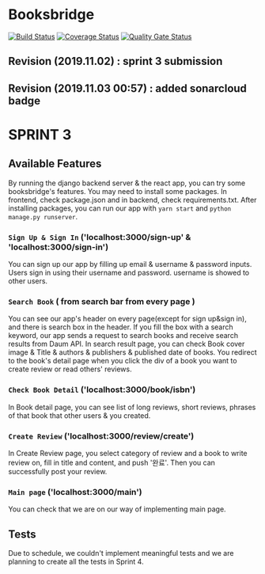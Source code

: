 # Booksbridge
[![Build Status](https://travis-ci.org/swsnu/swpp2019-team14.svg?branch=master)](https://travis-ci.org/swsnu/swpp2019-team14) [![Coverage Status](https://coveralls.io/repos/github/swsnu/swpp2019-team14/badge.png?branch=master)](https://coveralls.io/github/swsnu/swpp2019-team14?branch=master)
[![Quality Gate Status](https://sonarcloud.io/api/project_badges/measure?project=swsnu_swpp2019-team14&metric=alert_status)](https://sonarcloud.io/dashboard?id=swsnu_swpp2019-team14)
## Revision (2019.11.02) : sprint 3 submission
## Revision (2019.11.03 00:57) : added sonarcloud badge

#  SPRINT 3 

## Available Features

By running the django backend server & the react app, you can try some booksbridge's features.
You may need to install some packages.
In frontend, check package.json and in backend, check requirements.txt. 
After installing packages, you can run our app with `yarn start` and `python manage.py runserver`.

### `Sign Up & Sign In` ('localhost:3000/sign-up' & 'localhost:3000/sign-in')

You can sign up our app by filling up email & username & password inputs.
Users sign in using their username and password. username is showed to other users.

### `Search Book` ( from search bar from every page )

You can see our app's header on every page(except for sign up&sign in), and there is search box in the header.
If you fill the box with a search keyword, our app sends a request to search books and receive search results from Daum API.
In search result page, you can check Book cover image & Title & authors & publishers & published date of books. 
You redirect to the book's detail page when you click the div of a book you want to create review or read others' reviews.

### `Check Book Detail` ('localhost:3000/book/isbn')

In Book detail page, you can see list of long reviews, short reviews, phrases of that book that other users & you created.

### `Create Review` ('localhost:3000/review/create')

In Create Review page, you select category of review and a book to write review on, fill in title and content, and push '완료'. Then you can successfully post your review.

### `Main page` ('localhost:3000/main')

You can check that we are on our way of implementing main page.


## Tests

Due to schedule, we couldn't implement meaningful tests and we are planning to create all the tests in Sprint 4.
